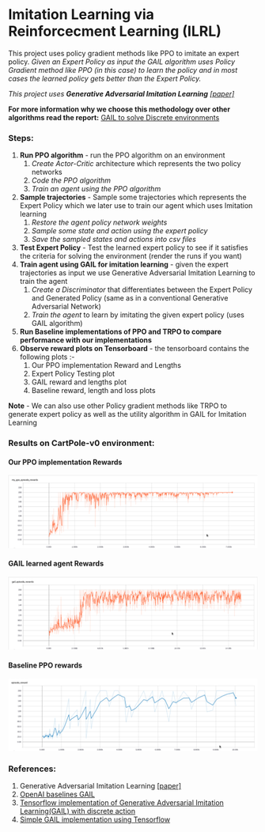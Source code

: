 # Imitation Learning via Reinforcecment Learning (ILRL)

This project uses policy gradient methods like PPO to imitate an expert policy. *Given an Expert Policy as input the GAIL algorithm uses Policy Gradient method like PPO (in this case) to learn the policy and in most cases the learned policy gets better than the Expert Policy.*

*This project uses **Generative Adversarial Imitation Learning** [[paper]](https://arxiv.org/pdf/1606.03476.pdf)*

**For more information why we choose this methodology over other algorithms read the report:** [GAIL to solve Discrete environments](https://github.com/prasadchelsea33/imitation-learning/blob/master/Report/PPO(Prasad%20Madhale).pdf)

### Steps:
1. **Run PPO algorithm** - run the PPO algorithm on an environment
    1. *Create Actor-Critic* architecture which represents the two policy networks
    2. *Code the PPO algorithm*
    3. *Train an agent using the PPO algorithm*
2. **Sample trajectories** - Sample some trajectories which represents the Expert Policy which we later use to train our agent which uses Imitation learning
    1. *Restore the agent policy network weights*
    2. *Sample some state and action using the expert policy*
    3. *Save the sampled states and actions into csv files*
3. **Test Expert Policy** - Test the learned expert policy to see if it satisfies the criteria for solving the environment (render the runs if you want)  
4. **Train agent using GAIL for imitation learning** - given the expert trajectories as input we use Generative Adversarial Imitation Learning to train the agent
    1. *Create a Discriminator* that differentiates between the Expert Policy and Generated Policy (same as in a conventional Generative Adversarial Network)
    2. *Train the agent* to learn by imitating the given expert policy (uses GAIL algorithm)
5. **Run Baseline implementations of PPO and TRPO to compare performance with our implementations**
6. **Observe reward plots on Tensorboard** - the tensorboard contains the following plots :-
    1. Our PPO implementation Reward and Lengths
    2. Expert Policy Testing plot
    3. GAIL reward and lengths plot
    4. Baseline reward, length and loss plots
    
**Note** - We can also use other Policy gradient methods like TRPO to generate expert policy as well as the utility algorithm in GAIL for Imitation Learning

### Results on CartPole-v0 environment:

#### Our PPO implementation Rewards
![Our PPO implementation Rewards](/plots/my_ppo.png)

#### GAIL learned agent Rewards
![GAIL rewards](/plots/gail_rewards.png)

#### Baseline PPO rewards
![Baselines PPO rewards](/plots/baseline_ppo.png)

### References:
1. Generative Adversarial Imitation Learning [[paper]](https://arxiv.org/pdf/1606.03476.pdf)
2. [OpenAI baselines GAIL](https://github.com/openai/baselines/tree/master/baselines/gail)
3. [Tensorflow implementation of Generative Adversarial Imitation Learning(GAIL) with discrete action](https://github.com/uidilr/gail_ppo_tf)
4. [Simple GAIL implementation using Tensorflow](https://github.com/AndyHsiao26/GAIL-Tensorflow)
